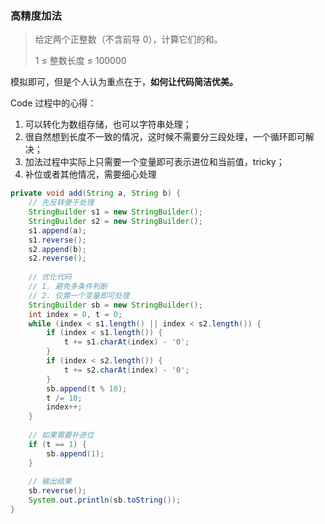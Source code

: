 ### 高精度加法

> 给定两个正整数（不含前导 0），计算它们的和。
>
> 1 ≤ 整数长度 ≤ 100000

模拟即可，但是个人认为重点在于，<strong>如何让代码简洁优美。</strong>

Code 过程中的心得：

1. 可以转化为数组存储，也可以字符串处理；
2. 很自然想到长度不一致的情况，这时候不需要分三段处理，一个循环即可解决；
3. 加法过程中实际上只需要一个变量即可表示进位和当前值，tricky；
4. 补位或者其他情况，需要细心处理

```java
private void add(String a, String b) {
    // 先反转便于处理
    StringBuilder s1 = new StringBuilder();
    StringBuilder s2 = new StringBuilder();
    s1.append(a);
    s1.reverse();
    s2.append(b);
    s2.reverse();
    
    // 优化代码
    // 1. 避免多条件判断
    // 2. 仅需一个变量即可处理
    StringBuilder sb = new StringBuilder();
    int index = 0, t = 0;
    while (index < s1.length() || index < s2.length()) {
        if (index < s1.length()) {
            t += s1.charAt(index) - '0';
        }
        if (index < s2.length()) {
            t += s2.charAt(index) - '0';
        }
        sb.append(t % 10);
        t /= 10;
        index++;
    }
    
    // 如果需要补进位
    if (t == 1) {
        sb.append(1);
    }
    
    // 输出结果
    sb.reverse();
    System.out.println(sb.toString());
}
```

